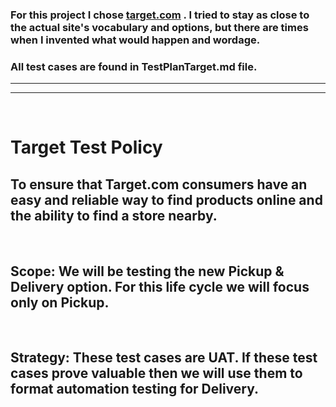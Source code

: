 ### For this project I chose [target.com](www.target.com) . I tried to stay as close to the actual site's vocabulary and options, but there are times when I invented what would happen and wordage. <br>
### All test cases are found in TestPlanTarget.md file.
---
---
<br>

# Target Test Policy
## To ensure that Target.com consumers have an easy and reliable way to find products online and the ability to find a store nearby. <br>
<br>

## Scope: We will be testing the new Pickup & Delivery option. For this life cycle we will focus only on Pickup.  <br>
<br>

## Strategy: These test cases are UAT. If these test cases prove valuable then we will use them to format automation testing for Delivery.  
